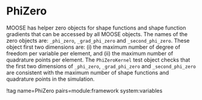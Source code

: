 # PhiZero

MOOSE has helper zero objects for shape functions and shape function gradients that can be accessed by all MOOSE objects. The names of the zero objects are: `_phi_zero`, `_grad_phi_zero` and `_second_phi_zero`.
These object first two dimensions are: (i) the maximum number of degree of freedom per variable per element, and (ii) the maximum number of quadrature points per element.
The `PhiZeroKernel` test object checks that the first two dimensions of `_phi_zero`, `_grad_phi_zero` and `_second_phi_zero` are
consistent with the maximum number of shape functions and quadrature points in the simulation.

!tag name=PhiZero pairs=module:framework system:variables
